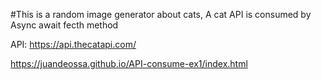 #This is a random image generator about cats, A cat API is consumed by Async await fecth method 

API: https://api.thecatapi.com/

https://juandeossa.github.io/API-consume-ex1/index.html
